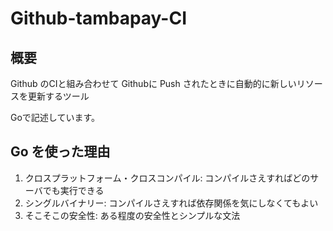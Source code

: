 # Github-tambapay-CI

## 概要

Github のCIと組み合わせて Githubに Push されたときに自動的に新しいリソースを更新するツール

Goで記述しています。

## Go を使った理由

1. クロスプラットフォーム・クロスコンパイル: コンパイルさえすればどのサーバでも実行できる
2. シングルバイナリー: コンパイルさえすれば依存関係を気にしなくてもよい
3. そこそこの安全性: ある程度の安全性とシンプルな文法
